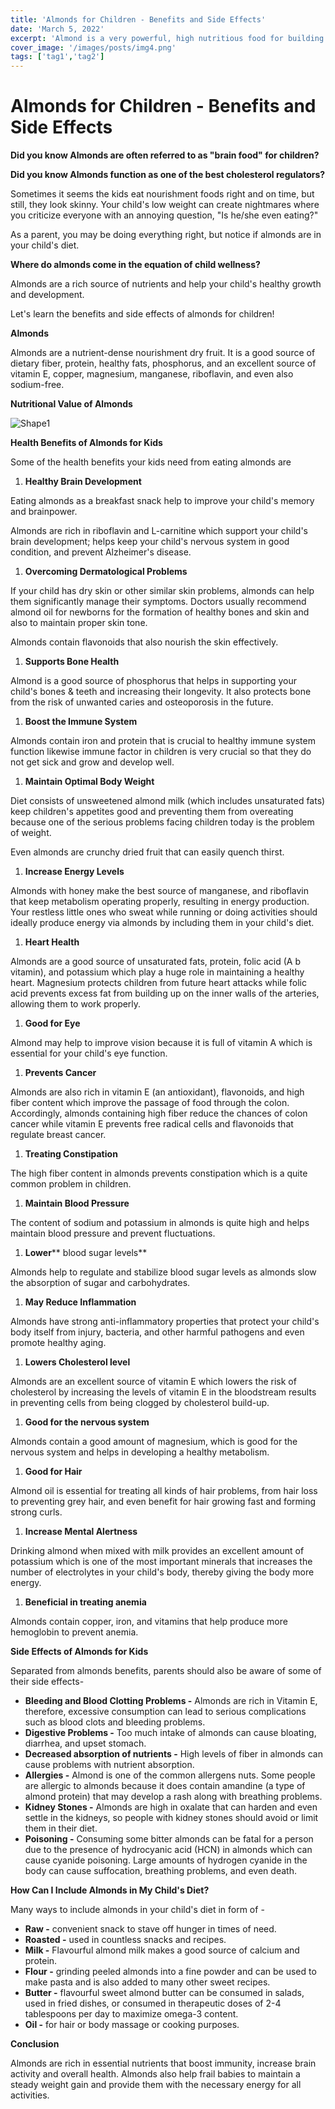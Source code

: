```yaml
---
title: 'Almonds for Children - Benefits and Side Effects'
date: 'March 5, 2022'
excerpt: 'Almond is a very powerful, high nutritious food for building strong thinking capacity'
cover_image: '/images/posts/img4.png'
tags: ['tag1','tag2']
---
```

# **Almonds for Children - Benefits and Side Effects**

**Did you know Almonds are often referred to as &quot;brain food&quot; for children?**

**Did you know Almonds function as one of the best cholesterol regulators?**

Sometimes it seems the kids eat nourishment foods right and on time, but still, they look skinny. Your child&#39;s low weight can create nightmares where you criticize everyone with an annoying question, &quot;Is he/she even eating?&quot;

As a parent, you may be doing everything right, but notice if almonds are in your child&#39;s diet.

**Where do almonds come in the equation of child wellness?**

Almonds are a rich source of nutrients and help your child&#39;s healthy growth and development.

Let&#39;s learn the benefits and side effects of almonds for children!

**Almonds**

Almonds are a nutrient-dense nourishment dry fruit. It is a good source of dietary fiber, protein, healthy fats, phosphorus, and an excellent source of vitamin E, copper, magnesium, manganese, riboflavin, and even also sodium-free.

**Nutritional Value of Almonds**

![Shape1](/images/posts/img6.png)

**Health Benefits of Almonds for Kids**

Some of the health benefits your kids need from eating almonds are

1. **Healthy Brain Development**

Eating almonds as a breakfast snack help to improve your child&#39;s memory and brainpower.

Almonds are rich in riboflavin and L-carnitine which support your child&#39;s brain development; helps keep your child&#39;s nervous system in good condition, and prevent Alzheimer&#39;s disease.

1. **Overcoming Dermatological Problems**

If your child has dry skin or other similar skin problems, almonds can help them significantly manage their symptoms. Doctors usually recommend almond oil for newborns for the formation of healthy bones and skin and also to maintain proper skin tone.

Almonds contain flavonoids that also nourish the skin effectively.

1. **Supports Bone Health**

Almond is a good source of phosphorus that helps in supporting your child&#39;s bones &amp; teeth and increasing their longevity. It also protects bone from the risk of unwanted caries and osteoporosis in the future.

1. **Boost the Immune System**

Almonds contain iron and protein that is crucial to healthy immune system function likewise immune factor in children is very crucial so that they do not get sick and grow and develop well.

1. **Maintain Optimal Body Weight**

Diet consists of unsweetened almond milk (which includes unsaturated fats) keep children&#39;s appetites good and preventing them from overeating because one of the serious problems facing children today is the problem of weight.

Even almonds are crunchy dried fruit that can easily quench thirst.

1. **Increase Energy Levels**

Almonds with honey make the best source of manganese, and riboflavin that keep metabolism operating properly, resulting in energy production. Your restless little ones who sweat while running or doing activities should ideally produce energy via almonds by including them in your child&#39;s diet.

1. **Heart Health**

Almonds are a good source of unsaturated fats, protein, folic acid (A b vitamin), and potassium which play a huge role in maintaining a healthy heart. Magnesium protects children from future heart attacks while folic acid prevents excess fat from building up on the inner walls of the arteries, allowing them to work properly.

1. **Good for Eye**

Almond may help to improve vision because it is full of vitamin A which is essential for your child&#39;s eye function.

1. **Prevents Cancer**

Almonds are also rich in vitamin E (an antioxidant), flavonoids, and high fiber content which improve the passage of food through the colon. Accordingly, almonds containing high fiber reduce the chances of colon cancer while vitamin E prevents free radical cells and flavonoids that regulate breast cancer.

1. **Treating Constipation**

The high fiber content in almonds prevents constipation which is a quite common problem in children.

1. **Maintain Blood Pressure**

The content of sodium and potassium in almonds is quite high and helps maintain blood pressure and prevent fluctuations.

1. **Lower**** blood sugar levels**

Almonds help to regulate and stabilize blood sugar levels as almonds slow the absorption of sugar and carbohydrates.

1. **May Reduce Inflammation**

Almonds have strong anti-inflammatory properties that protect your child&#39;s body itself from injury, bacteria, and other harmful pathogens and even promote healthy aging.

1. **Lowers Cholesterol level**

Almonds are an excellent source of vitamin E which lowers the risk of cholesterol by increasing the levels of vitamin E in the bloodstream results in preventing cells from being clogged by cholesterol build-up.

1. **Good for the nervous system**

Almonds contain a good amount of magnesium, which is good for the nervous system and helps in developing a healthy metabolism.

1. **Good for Hair**

Almond oil is essential for treating all kinds of hair problems, from hair loss to preventing grey hair, and even benefit for hair growing fast and forming strong curls.

1. **Increase Mental Alertness**

Drinking almond when mixed with milk provides an excellent amount of potassium which is one of the most important minerals that increases the number of electrolytes in your child&#39;s body, thereby giving the body more energy.

1. **Beneficial in treating anemia**

Almonds contain copper, iron, and vitamins that help produce more hemoglobin to prevent anemia.

**Side Effects of Almonds for Kids**

Separated from almonds benefits, parents should also be aware of some of their side effects-

- **Bleeding and Blood Clotting Problems -** Almonds are rich in Vitamin E, therefore, excessive consumption can lead to serious complications such as blood clots and bleeding problems.
- **Digestive Problems -** Too much intake of almonds can cause bloating, diarrhea, and upset stomach.
- **Decreased absorption of nutrients -** High levels of fiber in almonds can cause problems with nutrient absorption.
- **Allergies -** Almond is one of the common allergens nuts. Some people are allergic to almonds because it does contain amandine (a type of almond protein) that may develop a rash along with breathing problems.
- **Kidney Stones -** Almonds are high in oxalate that can harden and even settle in the kidneys, so people with kidney stones should avoid or limit them in their diet.
- **Poisoning -** Consuming some bitter almonds can be fatal for a person due to the presence of hydrocyanic acid (HCN) in almonds which can cause cyanide poisoning. Large amounts of hydrogen cyanide in the body can cause suffocation, breathing problems, and even death.

**How Can I Include Almonds in My Child&#39;s Diet?**

Many ways to include almonds in your child&#39;s diet in form of -

- **Raw -** convenient snack to stave off hunger in times of need.
- **Roasted -** used in countless snacks and recipes.
- **Milk -** Flavourful almond milk makes a good source of calcium and protein.
- **Flour -** grinding peeled almonds into a fine powder and can be used to make pasta and is also added to many other sweet recipes.
- **Butter -** flavourful sweet almond butter can be consumed in salads, used in fried dishes, or consumed in therapeutic doses of 2-4 tablespoons per day to maximize omega-3 content.
- **Oil -** for hair or body massage or cooking purposes.

**Conclusion**

Almonds are rich in essential nutrients that boost immunity, increase brain activity and overall health. Almonds also help frail babies to maintain a steady weight gain and provide them with the necessary energy for all activities.